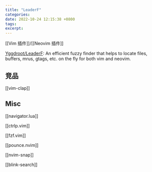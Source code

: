 ```yaml
---
title: "LeaderF"
categories: 
date: 2022-10-24 12:15:38 +0800
tags: 
excerpt: 
---
```


[[Vim 插件]]/[[Neovim 插件]]

[Yggdroot/LeaderF](https://github.com/Yggdroot/LeaderF): An efficient fuzzy finder that helps to locate files, buffers, mrus, gtags, etc. on the fly for both vim and neovim.

## 竞品

[[vim-clap]]

## Misc

[[navigator.lua]]

[[ctrlp.vim]]

[[fzf.vim]]

[[pounce.nvim]]

[[nvim-snap]]

[[blink-search]]
